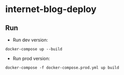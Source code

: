 # internet-blog-deploy
## Run
* Run dev version:
<pre><code>docker-compose up --build</code></pre>
* Run prod version:
<pre><code>docker-compose -f docker-compose.prod.yml up build</code></pre>
